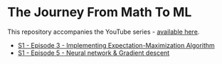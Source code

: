 # The Journey From Math To ML
This repository accompanies the YouTube series - [available here](https://bit.ly/math-to-ml).

- [S1 - Episode 3 - Implementing Expectation-Maximization Algorithm](https://github.com/TergelMunkhbat/The-journey-from-Math-to-ML/tree/main/S1E3%20EM%20algorithm)
- [S1 - Episode 5 - Neural network & Gradient descent](https://github.com/TergelMunkhbat/The-journey-from-Math-to-ML/tree/main/S1E5%20NN%20%26%20Gradient%20descent)

